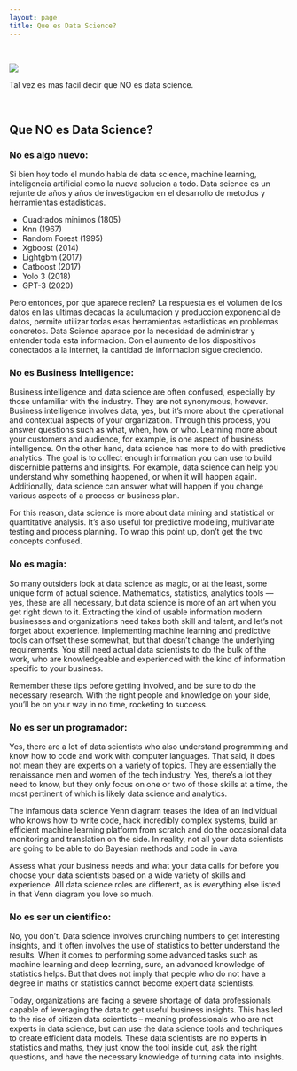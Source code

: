 ```yaml
---
layout: page
title: Que es Data Science?
---
```






<br>

![](https://images.squarespace-cdn.com/content/v1/5150aec6e4b0e340ec52710a/1364352051365-HZAS3CLBF7ABLE3F5OBY/ke17ZwdGBToddI8pDm48kB2M2-8_3EzuSSXvzQBRsa1Zw-zPPgdn4jUwVcJE1ZvWQUxwkmyExglNqGp0IvTJZUJFbgE-7XRK3dMEBRBhUpxPe_8B-x4gq2tfVez1FwLYYZXud0o-3jV-FAs7tmkMHY-a7GzQZKbHRGZboWC-fOc/Data_Science_VD.png?format=750w)

Tal vez es mas facil decir que NO es data science.

<br>

## Que NO es Data Science?

### No es algo nuevo:

Si bien hoy todo el mundo habla de data science, machine learning, inteligencia artificial como la nueva solucion a todo. Data science es un rejunte de años y años de investigacion en el desarrollo de metodos y herramientas estadisticas. 

* Cuadrados minimos (1805)
* Knn (1967)
* Random Forest (1995)
* Xgboost (2014)
* Lightgbm (2017)
* Catboost (2017)
* Yolo 3 (2018)
* GPT-3 (2020)

Pero entonces, por que aparece recien? La respuesta es el volumen de los datos en las ultimas decadas la aculumacion y produccion exponencial de datos, permite utilizar todas esas herramientas estadisticas en problemas concretos. Data Science aparace por la necesidad de administrar y entender toda esta informacion. Con el aumento de los dispositivos conectados a la internet, la cantidad de informacion sigue creciendo.

### No es Business Intelligence:

Business intelligence and data science are often confused, especially by those unfamiliar with the industry. They are not synonymous, however. Business intelligence involves data, yes, but it’s more about the operational and contextual aspects of your organization. Through this process, you answer questions such as what, when, how or who. Learning more about your customers and audience, for example, is one aspect of business intelligence. On the other hand, data science has more to do with predictive analytics. The goal is to collect enough information you can use to build discernible patterns and insights. For example, data science can help you understand why something happened, or when it will happen again. Additionally, data science can answer what will happen if you change various aspects of a process or business plan.

For this reason, data science is more about data mining and statistical or quantitative analysis. It’s also useful for predictive modeling, multivariate testing and process planning. To wrap this point up, don’t get the two concepts confused.

### No es magia:

So many outsiders look at data science as magic, or at the least, some unique form of actual science. Mathematics, statistics, analytics tools — yes, these are all necessary, but data science is more of an art when you get right down to it. Extracting the kind of usable information modern businesses and organizations need takes both skill and talent, and let’s not forget about experience. Implementing machine learning and predictive tools can offset these somewhat, but that doesn’t change the underlying requirements. You still need actual data scientists to do the bulk of the work, who are knowledgeable and experienced with the kind of information specific to your business.

Remember these tips before getting involved, and be sure to do the necessary research. With the right people and knowledge on your side, you’ll be on your way in no time, rocketing to success.


### No es ser un programador:

Yes, there are a lot of data scientists who also understand programming and know how to code and work with computer languages. That said, it does not mean they are experts on a variety of topics. They are essentially the renaissance men and women of the tech industry. Yes, there’s a lot they need to know, but they only focus on one or two of those skills at a time, the most pertinent of which is likely data science and analytics.

The infamous data science Venn diagram teases the idea of an individual who knows how to write code, hack incredibly complex systems, build an efficient machine learning platform from scratch and do the occasional data monitoring and translation on the side. In reality, not all your data scientists are going to be able to do Bayesian methods and code in Java.

Assess what your business needs and what your data calls for before you choose your data scientists based on a wide variety of skills and experience. All data science roles are different, as is everything else listed in that Venn diagram you love so much.

### No es ser un cientifico:

No, you don’t. Data science involves crunching numbers to get interesting insights, and it often involves the use of statistics to better understand the results. When it comes to performing some advanced tasks such as machine learning and deep learning, sure, an advanced knowledge of statistics helps. But that does not imply that people who do not have a degree in maths or statistics cannot become expert data scientists.

Today, organizations are facing a severe shortage of data professionals capable of leveraging the data to get useful business insights. This has led to the rise of citizen data scientists – meaning professionals who are not experts in data science, but can use the data science tools and techniques to create efficient data models. These data scientists are no experts in statistics and maths, they just know the tool inside out, ask the right questions, and have the necessary knowledge of turning data into insights.

